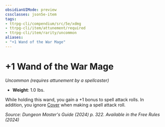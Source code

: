 ```yaml
---
obsidianUIMode: preview
cssclasses: json5e-item
tags:
- ttrpg-cli/compendium/src/5e/xdmg
- ttrpg-cli/item/attunement/required
- ttrpg-cli/item/rarity/uncommon
aliases: 
- "+1 Wand of the War Mage"
---
```

# +1 Wand of the War Mage
*Uncommon (requires attunement by a spellcaster)*  


- **Weight**: 1.0 lbs.

While holding this wand, you gain a +1 bonus to spell attack rolls. In addition, you ignore [Cover](3-Mechanics/CLI/rules/variant-rules/cover-xphb.md) when making a spell attack roll.

*Source: Dungeon Master's Guide (2024) p. 322. Available in the Free Rules (2024)*